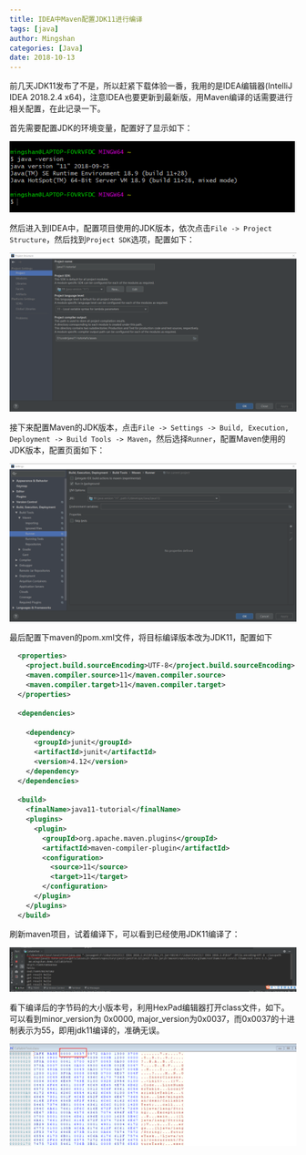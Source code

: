 ```yaml
---
title: IDEA中Maven配置JDK11进行编译
tags: [java]
author: Mingshan
categories: [Java]
date: 2018-10-13
---
```


前几天JDK11发布了不是，所以赶紧下载体验一番，我用的是IDEA编辑器(IntelliJ IDEA 2018.2.4 x64)，注意IDEA也要更新到最新版，用Maven编译的话需要进行相关配置，在此记录一下。

<!-- more -->

首先需要配置JDK的环境变量，配置好了显示如下：

![image](https://github.com/ZZULI-TECH/interview/blob/master/images/jdk11-version.png?raw=true)

然后进入到IDEA中，配置项目使用的JDK版本，依次点击`File -> Project Structure`，然后找到`Project SDK`选项，配置如下：

![image](https://github.com/ZZULI-TECH/interview/blob/master/images/jdk11-project-structure.png?raw=true)

接下来配置Maven的JDK版本，点击`File -> Settings -> Build, Execution, Deployment -> Build Tools -> Maven`，然后选择`Runner`，配置Maven使用的JDK版本，配置页面如下：

![image](https://github.com/ZZULI-TECH/interview/blob/master/images/jdk11-maven-settings.png?raw=true)

最后配置下maven的pom.xml文件，将目标编译版本改为JDK11，配置如下

```xml
  <properties>
    <project.build.sourceEncoding>UTF-8</project.build.sourceEncoding>
    <maven.compiler.source>11</maven.compiler.source>
    <maven.compiler.target>11</maven.compiler.target>
  </properties>

  <dependencies>

    <dependency>
      <groupId>junit</groupId>
      <artifactId>junit</artifactId>
      <version>4.12</version>
    </dependency>
  </dependencies>

  <build>
    <finalName>java11-tutorial</finalName>
    <plugins>
      <plugin>
        <groupId>org.apache.maven.plugins</groupId>
        <artifactId>maven-compiler-plugin</artifactId>
        <configuration>
          <source>11</source>
          <target>11</target>
        </configuration>
      </plugin>
    </plugins>
  </build>
```

刷新maven项目，试着编译下，可以看到已经使用JDK11编译了：

![image](https://github.com/ZZULI-TECH/interview/blob/master/images/jdk11-build-output.png?raw=true)

看下编译后的字节码的大小版本号，利用HexPad编辑器打开class文件，如下。可以看到minor_version为 0x0000, major_version为0x0037，而0x0037的十进制表示为55，即用jdk11编译的，准确无误。

![image](https://github.com/ZZULI-TECH/interview/blob/master/images/jdk11-class-version.png?raw=true)